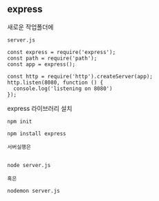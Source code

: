 ## express



새로운 작업폴더에

```
server.js

const express = require('express');
const path = require('path');
const app = express();

const http = require('http').createServer(app);
http.listen(8080, function () {
  console.log('listening on 8080')
}); 
```

express 라이브러리 설치



```
npm init
```

```
npm install express
```

```
서버실행은


node server.js

혹은

nodemon server.js
```



